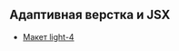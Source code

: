 ## Адаптивная верстка и JSX

* [Макет light-4](https://www.figma.com/file/xohRrGyr1FsVPL2rGpchM0/light-4?node-id=41057%3A10164&mode=dev)
